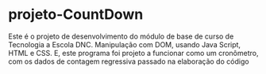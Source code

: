 # projeto-CountDown
Este é o projeto de desenvolvimento do módulo de base de curso de Tecnologia a Escola DNC. Manipulação com DOM, usando Java Script, HTML e CSS. E, este programa foi projeto a funcionar como um cronômetro, com os dados de contagem regressiva passado na elaboração do código 
